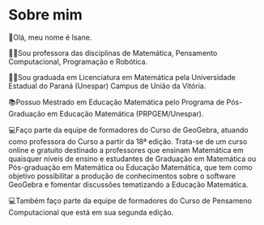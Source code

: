 # Sobre mim

👋Olá, meu nome é Isane.

👩‍🏫Sou professora das disciplinas de Matemática, Pensamento Computacional, Programação e Robótica.

👩‍🎓Sou graduada em Licenciatura em Matemática pela Universidade Estadual do Paraná (Unespar) Campus de União da Vitória.

📚Possuo Mestrado em Educação Matemática pelo Programa de Pós-Graduação em Educação Matemática (PRPGEM/Unespar).

💻Faço parte da equipe de formadores do Curso de GeoGebra, atuando como professora do Curso a partir da 18ª edição. Trata-se de um curso online e gratuito destinado a professores que ensinam Matemática em quaisquer níveis de ensino e estudantes de Graduação em Matemática ou Pós-graduação em Matemática ou Educação Matemática, que tem como objetivo possibilitar a produção de conhecimentos sobre o software GeoGebra e fomentar discussões tematizando a Educação Matemática.

💻Também faço parte da equipe de formadores do Curso de Pensameno Computacional que está em sua segunda edição.
